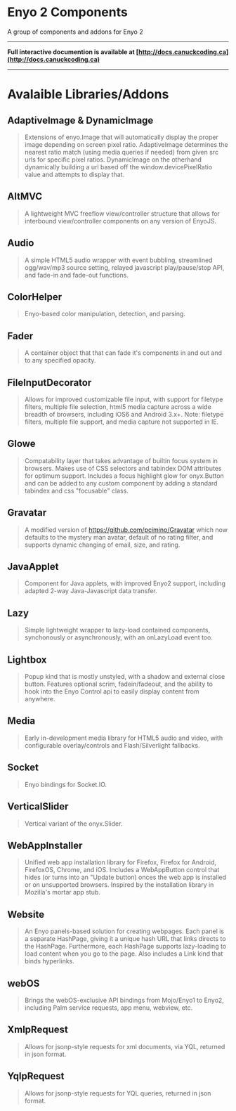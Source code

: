 Enyo 2 Components
=========
A group of components and addons for Enyo 2

--------

**Full interactive documention is available at [http://docs.canuckcoding.ca](http://docs.canuckcoding.ca)**

----
Avalaible Libraries/Addons
========================
AdaptiveImage & DynamicImage
--------
> Extensions of enyo.Image that will automatically display the proper image depending on screen pixel ratio. AdaptiveImage determines the nearest ratio match (using media queries if needed) from given src urls for specific pixel ratios. DynamicImage on the otherhand dynamically building a url based off the window.devicePixelRatio value and attempts to display that.

AltMVC
--------
> A lightweight MVC freeflow view/controller structure that allows for interbound view/controller components on any version of EnyoJS.

Audio
--------
> A simple HTML5 audio wrapper with event bubbling, streamlined ogg/wav/mp3 source setting, relayed javascript play/pause/stop API, and fade-in and fade-out functions.

ColorHelper
--------
> Enyo-based color manipulation, detection, and parsing.

Fader
--------
> A container object that that can fade it's components in and out and to any specified opacity.

FileInputDecorator
--------
> Allows for improved customizable file input, with support for filetype filters, multiple file selection, html5 media capture across a wide breadth of browsers, including iOS6 and Android 3.x+. Note: filetype filters, multiple file support, and media capture not supported in IE.

Glowe
--------
> Compatability layer that takes advantage of builtin focus system in browsers. Makes use of CSS selectors and tabindex DOM attributes for optimum support. Includes a focus highlight glow for onyx.Button and can be added to any custom component by adding a standard tabindex and css "focusable" class.

Gravatar
--------
> A modified version of https://github.com/pcimino/Gravatar which now defaults to the mystery man avatar, default of no rating filter,  and supports dynamic changing of email, size, and rating.

JavaApplet
--------
> Component for Java applets, with improved Enyo2 support, including adapted 2-way Java-Javascript data transfer.

Lazy
--------
> Simple lightweight wrapper to lazy-load contained components, synchonously or asynchronously, with an onLazyLoad event too.

Lightbox
--------
> Popup kind that is mostly unstyled, with a shadow and external close button.  Features optional scrim, fadein/fadeout, and the ability to hook into the Enyo Control api to easily display content from anywhere.

Media
--------
> Early in-development media library for HTML5 audio and video, with configurable overlay/controls and Flash/Silverlight fallbacks.

Socket
--------
> Enyo bindings for Socket.IO.

VerticalSlider
--------
> Vertical variant of the onyx.Slider.

WebAppInstaller
--------
> Unified web app installation library for Firefox, Firefox for Android, FirefoxOS, Chrome, and iOS. Includes a WebAppButton control that hides (or turns into an "Update button) onces the web app is installed or on unsupported browsers. Inspired by the installation library in Mozilla's mortar app stub.

Website
--------
> An Enyo panels-based solution for creating webpages. Each panel is a separate HashPage, giving it a unique hash URL that links directs to the HashPage.  Furthermore, each HashPage supports lazy-loading to load content when you go to the page. Also includes a Link kind that binds hyperlinks.

webOS
--------
> Brings the webOS-exclusive API bindings from Mojo/Enyo1 to Enyo2, including Palm service requests, app menu, webview, etc.

XmlpRequest
--------
> Allows for jsonp-style requests for xml documents, via YQL, returned in json format.

YqlpRequest
--------
> Allows for jsonp-style requests for YQL queries, returned in json format.
